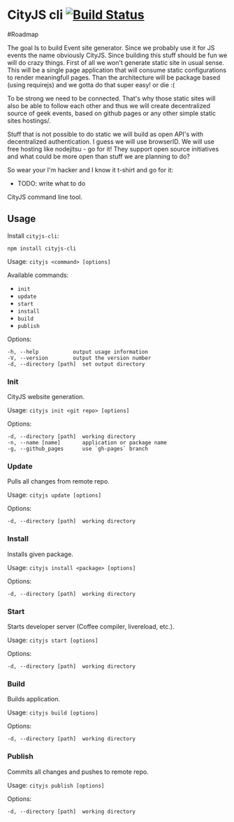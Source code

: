 CityJS cli  [![Build Status](https://travis-ci.org/openconf/cityjs-cli.png)](https://travis-ci.org/openconf/cityjs-cli)
=====

#Roadmap

The goal Is to build Event site generator. Since we probably use it for JS events the name obviously CityJS.
Since building this stuff should be fun we will do crazy things. First of all we won't generate static site in
usual sense. This will be a single page application that will consume static configurations to render meaningfull 
pages. Than the architecture will be package based (using requirejs) and we gotta do that super easy! or die :(

To be strong we need to be connected. That's why those static sites will also be able to follow each other and
thus we will create decentralized source of geek events, based on github pages or any other simple static sites hostings/.

Stuff that is not possible to do static we will build as open API's with decentralized authentication. I guess we will use browserID. We will use free hosting like nodejitsu - go for it! They support open source initiatives and what could be more open than stuff we are planning to do?

So wear your I'm hacker and I know it t-shirt and go for it:

* TODO: write what to do


CityJS command line tool.

## Usage

Install `cityjs-cli`:
```
npm install cityjs-cli
```

Usage: `cityjs <command> [options]`

Available commands:

* `init`
* `update`
* `start`
* `install`
* `build`
* `publish`

Options:

    -h, --help           output usage information
    -V, --version        output the version number
    -d, --directory [path]  set output directory

### Init

CityJS website generation.

Usage: `cityjs init <git repo> [options]`

Options:

    -d, --directory [path]  working directory
    -n, --name [name]       application or package name
    -g, --github_pages      use `gh-pages` branch

### Update

Pulls all changes from remote repo.

Usage: `cityjs update [options]`

Options:

    -d, --directory [path]  working directory

### Install

Installs given package.

Usage: `cityjs install <package> [options]`

Options:

    -d, --directory [path]  working directory

### Start

Starts developer server (Coffee compiler, livereload, etc.).

Usage: `cityjs start [options]`

Options:

    -d, --directory [path]  working directory

### Build

Builds application.

Usage: `cityjs build [options]`

Options:

    -d, --directory [path]  working directory

### Publish

Commits all changes and pushes to remote repo.

Usage: `cityjs publish [options]`

Options:

    -d, --directory [path]  working directory


